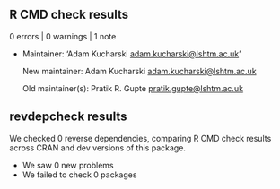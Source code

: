 ## R CMD check results

0 errors | 0 warnings | 1 note

* Maintainer: ‘Adam Kucharski <adam.kucharski@lshtm.ac.uk>’
  
  New maintainer:
    Adam Kucharski <adam.kucharski@lshtm.ac.uk>

  Old maintainer(s):
    Pratik R. Gupte <pratik.gupte@lshtm.ac.uk>

## revdepcheck results

We checked 0 reverse dependencies, comparing R CMD check results across CRAN and dev versions of this package.
    
 * We saw 0 new problems
 * We failed to check 0 packages
